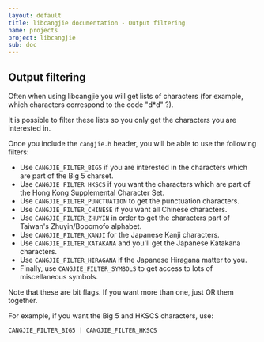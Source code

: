 ```yaml
---
layout: default
title: libcangjie documentation - Output filtering
name: projects
project: libcangjie
sub: doc
---
```


## Output filtering

Often when using libcangjie you will get lists of characters (for example,
which characters correspond to the code "d*d" ?).

It is possible to filter these lists so you only get the characters you are
interested in.

Once you include the `cangjie.h` header, you will be able to use the following
filters:

* Use `CANGJIE_FILTER_BIG5` if you are interested in the characters which are
  part of the Big 5 charset.
* Use `CANGJIE_FILTER_HKSCS` if you want the characters which are part of the
  Hong Kong Supplemental Character Set.
* Use `CANGJIE_FILTER_PUNCTUATION` to get the punctuation characters.
* Use `CANGJIE_FILTER_CHINESE` if you want all Chinese characters.
* Use `CANGJIE_FILTER_ZHUYIN` in order to get the characters part of Taiwan's
  Zhuyin/Bopomofo alphabet.
* Use `CANGJIE_FILTER_KANJI` for the Japanese Kanji characters.
* Use `CANGJIE_FILTER_KATAKANA` and you'll get the Japanese Katakana
  characters.
* Use `CANGJIE_FILTER_HIRAGANA` if the Japanese Hiragana matter to you.
* Finally, use `CANGJIE_FILTER_SYMBOLS` to get access to lots of miscellaneous
  symbols.

Note that these are bit flags. If you want more than one, just OR them
together.

For example, if you want the Big 5 and HKSCS characters, use:

```c
CANGJIE_FILTER_BIG5 | CANGJIE_FILTER_HKSCS
```
